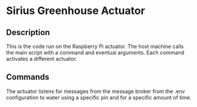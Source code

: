 # Sirius Greenhouse Actuator

## Description

This is the code run on the Raspberry Pi actuator.
The host machine calls the main script with a command and eventual arguments.
Each command activates a different actuator.

## Commands

The actuator listens for messages from the message broker from the .env configuration to water using a specific pin and for a specific amount of time.
